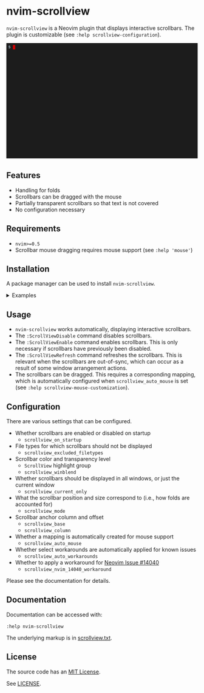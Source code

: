 # nvim-scrollview

`nvim-scrollview` is a Neovim plugin that displays interactive scrollbars.
The plugin is customizable (see `:help scrollview-configuration`).

<img src="screencast.gif?raw=true" width="640"/>

## Features

* Handling for folds
* Scrollbars can be dragged with the mouse
* Partially transparent scrollbars so that text is not covered
* No configuration necessary

## Requirements

* `nvim>=0.5`
* Scrollbar mouse dragging requires mouse support (see `:help 'mouse'`)

## Installation

A package manager can be used to install `nvim-scrollview`.
<details><summary>Examples</summary><br>

* [Vim8 packages][vim8pack]:
  - `git clone https://github.com/dstein64/nvim-scrollview ~/.local/share/nvim/site/pack/plugins/start/nvim-scrollview`
* [Vundle][vundle]:
  - Add `Plugin 'dstein64/nvim-scrollview'` to `~/.config/nvim/init.vim`
  - `:PluginInstall` or `$ nvim +PluginInstall +qall`
* [Pathogen][pathogen]:
  - `git clone --depth=1 https://github.com/dstein64/nvim-scrollview ~/.local/share/nvim/site/bundle/nvim-scrollview`
* [vim-plug][vimplug]:
  - Add `Plug 'dstein64/nvim-scrollview', { 'branch': 'main' }` to `~/.config/nvim/init.vim`
  - `:PlugInstall` or `$ nvim +PlugInstall +qall`
* [dein.vim][dein]:
  - Add `call dein#add('dstein64/nvim-scrollview')` to `~/.config/nvim/init.vim`
  - `:call dein#install()`
* [NeoBundle][neobundle]:
  - Add `NeoBundle 'dstein64/nvim-scrollview'` to `~/.config/nvim/init.vim`
  - Re-open Neovim or execute `:source ~/.config/nvim/init.vim`
* [packer.nvim][packer]:
  - Add `use 'dstein64/nvim-scrollview'` to the packer startup function
  - `:PackerInstall`

</details>

## Usage

* `nvim-scrollview` works automatically, displaying interactive scrollbars.
* The `:ScrollViewDisable` command disables scrollbars.
* The `:ScrollViewEnable` command enables scrollbars. This is only necessary
  if scrollbars have previously been disabled.
* The `:ScrollViewRefresh` command refreshes the scrollbars. This is relevant
  when the scrollbars are out-of-sync, which can occur as a result of some
  window arrangement actions.
* The scrollbars can be dragged. This requires a corresponding mapping, which
  is automatically configured when `scrollview_auto_mouse` is set (see
  `:help scrollview-mouse-customization`).

## Configuration

There are various settings that can be configured.

* Whether scrollbars are enabled or disabled on startup
  - `scrollview_on_startup`
* File types for which scrollbars should not be displayed
  - `scrollview_excluded_filetypes`
* Scrollbar color and transparency level
  - `ScrollView` highlight group
  - `scrollview_winblend`
* Whether scrollbars should be displayed in all windows, or just the current
  window
  - `scrollview_current_only`
* What the scrollbar position and size correspond to (i.e., how folds are
  accounted for)
  - `scrollview_mode`
* Scrollbar anchor column and offset
  - `scrollview_base`
  - `scrollview_column`
* Whether a mapping is automatically created for mouse support
  - `scrollview_auto_mouse`
* Whether select workarounds are automatically applied for known issues
  - `scrollview_auto_workarounds`
* Whether to apply a workaround for [Neovim Issue #14040][neovim_14040]
  - `scrollview_nvim_14040_workaround`

Please see the documentation for details.

## Documentation

Documentation can be accessed with:

```nvim
:help nvim-scrollview
```

The underlying markup is in [scrollview.txt](doc/scrollview.txt).

## License

The source code has an [MIT License](https://en.wikipedia.org/wiki/MIT_License).

See [LICENSE](LICENSE).

[dein]: https://github.com/Shougo/dein.vim
[neobundle]: https://github.com/Shougo/neobundle.vim
[neovim_14040]: https://github.com/neovim/neovim/issues/14040
[packer]: https://github.com/wbthomason/packer.nvim
[pathogen]: https://github.com/tpope/vim-pathogen
[vim8pack]: http://vimhelp.appspot.com/repeat.txt.html#packages
[vimplug]: https://github.com/junegunn/vim-plug
[vundle]: https://github.com/gmarik/vundle
